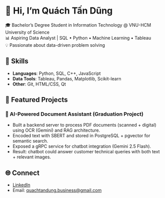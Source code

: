 # 👋 Hi, I’m Quách Tấn Dũng

🎓 Bachelor’s Degree Student in Information Technology @ VNU-HCM University of Science  
📊 Aspiring Data Analyst | SQL • Python • Machine Learning • Tableau   
💡 Passionate about data-driven problem solving  

## 🔧 Skills
- **Languages**: Python, SQL, C++, JavaScript  
- **Data Tools**: Tableau, Pandas, Matplotlib, Scikit-learn  
- **Other**: Git, HTML/CSS, Qt

## 📂 Featured Projects
### 🔹 AI-Powered Document Assistant (Graduation Project)
- Built a backend server to process PDF documents (scanned + digital) using OCR (Gemini) and RAG architecture.
- Encoded text with SBERT and stored in PostgreSQL + pgvector for semantic search.
- Exposed a gRPC service for chatbot integration (Gemini 2.5 Flash).
- Result: chatbot could answer customer technical queries with both text + relevant images.

## 🌐 Connect
- [LinkedIn](https://www.linkedin.com/in/d%C5%A9ng-qu%C3%A1ch-874040361/)
- Email: quachtandung.business@gmail.com
